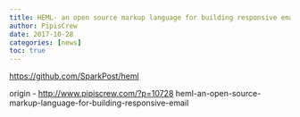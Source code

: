 ```yaml
---
title: HEML- an open source markup language for building responsive email
author: PipisCrew
date: 2017-10-28
categories: [news]
toc: true
---
```


https://github.com/SparkPost/heml

origin - http://www.pipiscrew.com/?p=10728 heml-an-open-source-markup-language-for-building-responsive-email